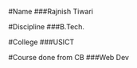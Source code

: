 #Name
###Rajnish Tiwari

#Discipline 
###B.Tech.


#College
###USICT

#Course done from CB
###Web Dev